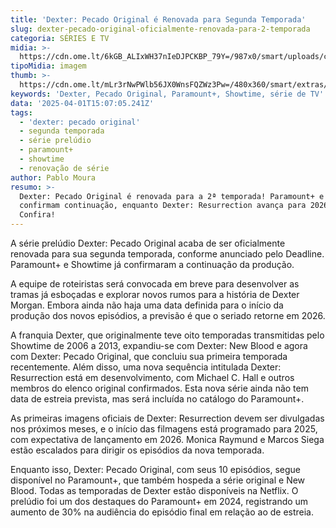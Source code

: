 ```yaml
---
title: 'Dexter: Pecado Original é Renovada para Segunda Temporada'
slug: dexter-pecado-original-oficialmente-renovada-para-2-temporada
categoria: SÉRIES E TV
midia: >-
  https://cdn.ome.lt/6kGB_ALIxWH37nIeDJPCKBP_79Y=/987x0/smart/uploads/conteudo/fotos/OMELETE_CAPA_-_2025-04-01T115416.263.png
tipoMidia: imagem
thumb: >-
  https://cdn.ome.lt/mLr3rNwPWlb56JX0WnsFQZWz3Pw=/480x360/smart/extras/conteudos/omelete_THUMB_-_2025-04-01T115357.160.png
keywords: 'Dexter, Pecado Original, Paramount+, Showtime, série de TV'
data: '2025-04-01T15:07:05.241Z'
tags:
  - 'dexter: pecado original'
  - segunda temporada
  - série prelúdio
  - paramount+
  - showtime
  - renovação de série
author: Pablo Moura
resumo: >-
  Dexter: Pecado Original é renovada para a 2ª temporada! Paramount+ e Showtime
  confirmam continuação, enquanto Dexter: Resurrection avança para 2026.
  Confira!
---
```


A série prelúdio Dexter: Pecado Original acaba de ser oficialmente renovada para sua segunda temporada, conforme anunciado pelo Deadline. Paramount+ e Showtime já confirmaram a continuação da produção.

A equipe de roteiristas será convocada em breve para desenvolver as tramas já esboçadas e explorar novos rumos para a história de Dexter Morgan. Embora ainda não haja uma data definida para o início da produção dos novos episódios, a previsão é que o seriado retorne em 2026.

A franquia Dexter, que originalmente teve oito temporadas transmitidas pelo Showtime de 2006 a 2013, expandiu-se com Dexter: New Blood e agora com Dexter: Pecado Original, que concluiu sua primeira temporada recentemente. Além disso, uma nova sequência intitulada Dexter: Resurrection está em desenvolvimento, com Michael C. Hall e outros membros do elenco original confirmados. Esta nova série ainda não tem data de estreia prevista, mas será incluída no catálogo do Paramount+.

As primeiras imagens oficiais de Dexter: Resurrection devem ser divulgadas nos próximos meses, e o início das filmagens está programado para 2025, com expectativa de lançamento em 2026. Monica Raymund e Marcos Siega estão escalados para dirigir os episódios da nova temporada.

Enquanto isso, Dexter: Pecado Original, com seus 10 episódios, segue disponível no Paramount+, que também hospeda a série original e New Blood. Todas as temporadas de Dexter estão disponíveis na Netflix. O prelúdio foi um dos destaques do Paramount+ em 2024, registrando um aumento de 30% na audiência do episódio final em relação ao de estreia.
